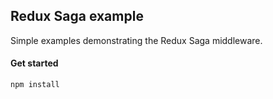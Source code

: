 ## Redux Saga example

Simple examples demonstrating the Redux Saga middleware.

#### Get started

```npm install```